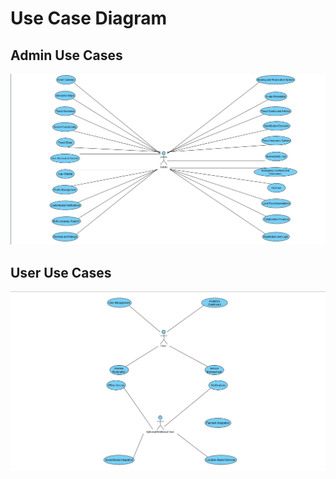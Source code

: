 # Use Case Diagram

## Admin Use Cases

![alt text](./img/image.png)

## User Use Cases

![alt text](./img/image-1.png)